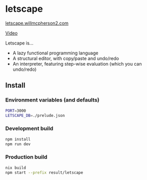 # letscape

[letscape.willmcpherson2.com](http://letscape.willmcpherson2.com/)

[Video](https://www.youtube.com/watch?v=GHrnok_Q168)

Letscape is...

- A lazy functional programming language
- A structural editor, with copy/paste and undo/redo
- An interpreter, featuring step-wise evaluation (which you can undo/redo)

## Install

### Environment variables (and defaults)

```sh
PORT=3000
LETSCAPE_DB=./prelude.json
```

### Development build

```sh
npm install
npm run dev
```

### Production build

```sh
nix build
npm start --prefix result/letscape
```
